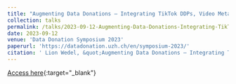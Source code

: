 ```yaml
---
title: "Augmenting Data Donations – Integrating TikTok DDPs, Video Metadata, and the Multi-Modal Nature of Audio-Visual Content"
collection: talks
permalink: /talks/2023-09-12-Augmenting-Data-Donations-Integrating-TikTok-DDPs-Video-Metadata-and-the-Multi-Modal-Nature-of-Audio-Visual-Content
date: 2023-09-12
venue: 'Data Donation Symposium 2023'
paperurl: 'https://datadonation.uzh.ch/en/symposium-2023/'
citation: ' Lion Wedel, &quot;Augmenting Data Donations – Integrating TikTok DDPs, Video Metadata, and the Multi-Modal Nature of Audio-Visual Content.&quot; Data Donation Symposium 2023, 1900.'
---
```

[Access here](https://datadonation.uzh.ch/en/symposium-2023/){:target="_blank"}
